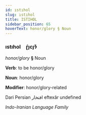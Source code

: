 ```yaml
---
id: ıstıhol
slug: ıstıhol
title: ISTIHOL
sidebar_position: 65
hoverText: honor/glory § Noun
---
```


### ıstıhol&emsp;<span kind="abugida">ɽ́ȷcȷɂ͊</span>

*honor/glory* **§** Noun

**Verb**: to be honor/glory

**Noun**: honor/glory

**Modifier**: honor/glory-related

Dari Persian افتخار eftexâr undefined

*Indo-Iranian Language Family*